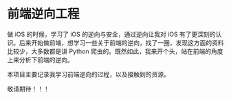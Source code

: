 # 前端逆向工程

做 iOS 的时候，学习了 iOS 的逆向与安全，通过逆向让我对 iOS 有了更深刻的认识。后来开始做前端，想学习一些关于前端的逆向，找了一圈，发现这方面的资料比较少，大多数都是讲 Python 爬虫的。既然如此，我来开个头，站在前端的角度上来分析下前端的逆向。

本项目主要记录我学习前端逆向的过程，以及接触到的资源。

敬请期待！！！

